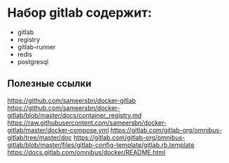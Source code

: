 # Набор gitlab содержит:

- gitlab
- registry
- gitlab-runner
- redis
- postgresql

## Полезные ссылки

https://github.com/sameersbn/docker-gitlab
https://github.com/sameersbn/docker-gitlab/blob/master/docs/container_registry.md
https://raw.githubusercontent.com/sameersbn/docker-gitlab/master/docker-compose.yml
https://gitlab.com/gitlab-org/omnibus-gitlab/tree/master/doc
https://gitlab.com/gitlab-org/omnibus-gitlab/blob/master/files/gitlab-config-template/gitlab.rb.template
https://docs.gitlab.com/omnibus/docker/README.html

